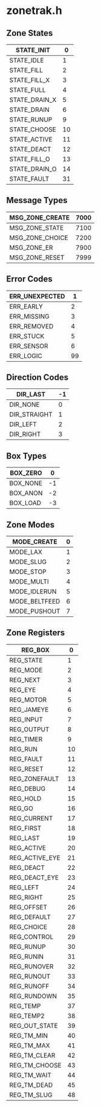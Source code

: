 # **zonetrak.h**

## Zone States

| STATE_INIT | 0   |
| --- | --- |
| STATE_IDLE | 1   |
| STATE_FILL | 2   |
| STATE_FILL_X | 3   |
| STATE_FULL | 4   |
| STATE_DRAIN_X | 5   |
| STATE_DRAIN | 6   |
| STATE_RUNUP | 9   |
| STATE_CHOOSE | 10  |
| STATE_ACTIVE | 11  |
| STATE_DEACT | 12  |
| STATE_FILL_O | 13  |
| STATE_DRAIN_O | 14  |
| STATE_FAULT | 31  |

## Message Types

| MSG_ZONE_CREATE | 7000 |
| --- | --- |
| MSG_ZONE_STATE | 7100 |
| MSG_ZONE_CHOICE | 7200 |
| MSG_ZONE_ER | 7900 |
| MSG_ZONE_RESET | 7999 |

## Error Codes

| ERR_UNEXPECTED | 1   |
| --- | --- |
| ERR_EARLY | 2   |
| ERR_MISSING | 3   |
| ERR_REMOVED | 4   |
| ERR_STUCK | 5   |
| ERR_SENSOR | 6   |
| ERR_LOGIC | 99  |

## Direction Codes

| DIR_LAST | \-1 |
| --- | --- |
| DIR_NONE | 0   |
| DIR_STRAIGHT | 1   |
| DIR_LEFT | 2   |
| DIR_RIGHT | 3   |

## Box Types

| BOX_ZERO | 0   |
| --- | --- |
| BOX_NONE | \-1 |
| BOX_ANON | \-2 |
| BOX_LOAD | \-3 |

## Zone Modes

| MODE_CREATE | 0   |
| --- | --- |
| MODE_LAX | 1   |
| MODE_SLUG | 2   |
| MODE_STOP | 3   |
| MODE_MULTI | 4   |
| MODE_IDLERUN | 5   |
| MODE_BELTFEED | 6   |
| MODE_PUSHOUT | 7   |

## Zone Registers

| REG_BOX | 0   |
| --- | --- |
| REG_STATE | 1   |
| REG_MODE | 2   |
| REG_NEXT | 3   |
| REG_EYE | 4   |
| REG_MOTOR | 5   |
| REG_JAMEYE | 6   |
| REG_INPUT | 7   |
| REG_OUTPUT | 8   |
| REG_TIMER | 9   |
| REG_RUN | 10  |
| REG_FAULT | 11  |
| REG_RESET | 12  |
| REG_ZONEFAULT | 13  |
| REG_DEBUG | 14  |
| REG_HOLD | 15 |
| REG_GO | 16 |
| REG_CURRENT | 17 |
| REG_FIRST | 18 |
| REG_LAST | 19 |
| REG_ACTIVE | 20 |
| REG_ACTIVE_EYE | 21 |
| REG_DEACT | 22 |
| REG_DEACT_EYE | 23 |
| REG_LEFT | 24 |
| REG_RIGHT | 25 |
| REG_OFFSET | 26 |
| REG_DEFAULT | 27 |
| REG_CHOICE | 28 |
| REG_CONTROL | 29 |
| REG_RUNUP | 30 |
| REG_RUNIN | 31 |
| REG_RUNOVER | 32 |
| REG_RUNOUT | 33 |
| REG_RUNOFF | 34 |
| REG_RUNDOWN | 35 |
| REG_TEMP | 37 |
| REG_TEMP2 | 38 |
| REG_OUT_STATE | 39 |
| REG_TM_MIN | 40 |
| REG_TM_MAX | 41 |
| REG_TM_CLEAR | 42 |
| REG_TM_CHOOSE | 43 |
| REG_TM_WAIT | 44 |
| REG_TM_DEAD | 45 |
| REG_TM_SLUG | 48 |
